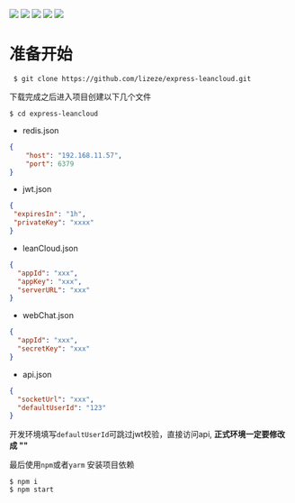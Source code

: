 
![](https://img.shields.io/badge/express-%5E4.17.1-brightgreen)
![](https://img.shields.io/badge/leancloud-%5E4.8.0-brightgreen)
![](https://img.shields.io/badge/babel-%5E7.12.8-brightgreen)
![](https://img.shields.io/badge/redis-%5E3.0.2-brightgreen)
![](https://img.shields.io/badge/jsonwebtoken-%5E8.5.1-brightgreen)

# 准备开始
```
 $ git clone https://github.com/lizeze/express-leancloud.git
```
下载完成之后进入项目创建以下几个文件
```shell script
$ cd express-leancloud
```

 *  redis.json
  ```json
{
      "host": "192.168.11.57",
      "port": 6379
}
```
 * jwt.json
 ```json
{
  "expiresIn": "1h",
  "privateKey": "xxxx"
}
```
* leanCloud.json
```json
{
  "appId": "xxx",
  "appKey": "xxx",
  "serverURL": "xxx"
}
```
* webChat.json
```json
{
  "appId": "xxx",
  "secretKey": "xxx"
}
```
* api.json
```json
{
  "socketUrl": "xxx",
  "defaultUserId": "123"  
}
```
 开发环境填写`defaultUserId`可跳过jwt校验，直接访问api, **正式环境一定要修改成 ""**
 
最后使用`npm`或者`yarm` 安装项目依赖
```shell script
$ npm i 
$ npm start
```
